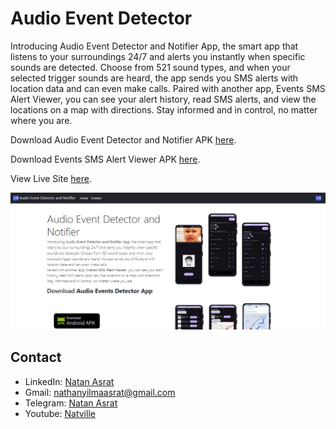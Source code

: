 # Audio Event Detector

Introducing Audio Event Detector and Notifier App, the smart app that listens to your surroundings 24/7 and alerts you instantly when specific sounds are detected. Choose from 521 sound types, and when your selected trigger sounds are heard, the app sends you SMS alerts with location data and can even make calls.
Paired with another app, Events SMS Alert Viewer,  you can see your alert history, read SMS alerts, and view the locations on a map with directions. Stay informed and in control, no matter where you are.

Download Audio Event Detector and Notifier APK [here](https://drive.google.com/file/d/1swr_pdSwCFV1SPCbN-3zVucbMgdMnDnM/view?usp=sharing).

Download Events SMS Alert Viewer APK [here](/public/events_sms_alerts_viewer.apk).

View Live Site [here](https://audio-event-detector.vercel.app/).

![Natville Screenshot](/screenshot.jpg)

## Contact
 - LinkedIn: [Natan Asrat](https://linkedin.com/in/natan-asrat)
 - Gmail: nathanyilmaasrat@gmail.com
 - Telegram: [Natan Asrat](https://t.me/fail_your_way_to_success)
 - Youtube: [Natville](https://www.youtube.com/@natvilletutor)
